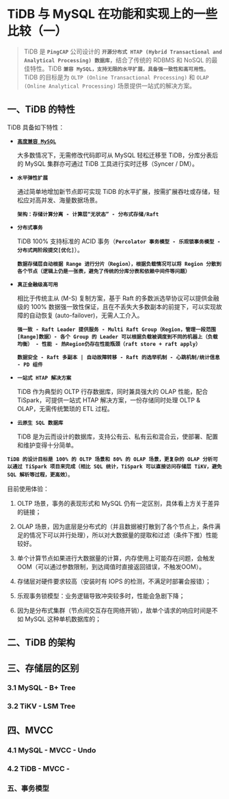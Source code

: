 # TiDB 与 MySQL 在功能和实现上的一些比较（一）

> TiDB 是 **`PingCAP`** 公司设计的 **`开源分布式 HTAP (Hybrid Transactional and Analytical Processing) 数据库`**，结合了传统的 RDBMS 和 NoSQL 的最佳特性。TiDB **`兼容 MySQL，支持无限的水平扩展，具备强一致性和高可用性`**。TiDB 的目标是为 `OLTP (Online Transactional Processing)` 和 `OLAP (Online Analytical Processing)` 场景提供一站式的解决方案。

## 一、TiDB 的特性

TiDB 具备如下特性：

* [**`高度兼容 MySQL`**](https://www.pingcap.com/docs-cn/sql/mysql-compatibility/)

    大多数情况下，无需修改代码即可从 MySQL 轻松迁移至 TiDB，分库分表后的 MySQL 集群亦可通过 TiDB 工具进行实时迁移（Syncer / DM）。

* **`水平弹性扩展`**

    通过简单地增加新节点即可实现 TiDB 的水平扩展，按需扩展吞吐或存储，轻松应对高并发、海量数据场景。

    **`架构：存储计算分离 - 计算层“无状态” - 分布式存储/Raft`**

* **`分布式事务`**

    TiDB 100% 支持标准的 ACID 事务（**`Percolator 事务模型 - 乐观锁事务模型 - 分布式两阶段提交[优化]`**）。

    **`数据存储层自动根据 Range 进行分片（Region），根据负载情况可以将 Region 分散到各个节点（逻辑上仍是一张表，避免了传统的分库分表和依赖中间件等问题）`**

* **`真正金融级高可用`**

    相比于传统主从 (M-S) 复制方案，基于 Raft 的多数派选举协议可以提供金融级的 100% 数据强一致性保证，且在不丢失大多数副本的前提下，可以实现故障的自动恢复 (auto-failover)，无需人工介入。

    **`强一致 - Raft Leader 提供服务 - Multi Raft Group（Region，管理一段范围[Range]数据）- 各个 Group 的 Leader 可以根据负载被调度到不同的机器上（负载均衡） - 性能 - 热Region仍存在性能瓶颈（raft store + raft apply）`**

    **`数据安全 - Raft 多副本 | 自动故障转移 - Raft 的选举机制 - 心跳机制/统计信息 - PD 组件`**

* **`一站式 HTAP 解决方案`**

    TiDB 作为典型的 OLTP 行存数据库，同时兼具强大的 OLAP 性能，配合 TiSpark，可提供一站式 HTAP 解决方案，一份存储同时处理 OLTP & OLAP，无需传统繁琐的 ETL 过程。

* **`云原生 SQL 数据库`**

    TiDB 是为云而设计的数据库，支持公有云、私有云和混合云，使部署、配置和维护变得十分简单。

**`TiDB 的设计目标是 100% 的 OLTP 场景和 80% 的 OLAP 场景，更复杂的 OLAP 分析可以通过 TiSpark 项目来完成（相比 SQL 统计，TiSpark 可以直接访问存储层 TiKV，避免 SQL 解析等过程，更高效）`**。

目前使用体验：

1. OLTP 场景，事务的表现形式和 MySQL 仍有一定区别，具体看上方关于差异的链接；

2. OLAP 场景，因为底层是分布式的（并且数据被打散到了各个节点上，条件满足的情况下可以并行处理），所以对大数据量的提取和过滤（条件下推）性能较好。

3. 单个计算节点如果进行大数据量的计算，内存使用上可能存在问题，会触发 OOM（可以通过参数限制，到达阈值时直接返回错误，不触发OOM）。

4. 存储层对硬件要求较高（安装时有 IOPS 的检测，不满足时部署会报错）；

5. 乐观事务锁模型：业务逻辑导致冲突较多时，性能会急剧下降；

6. 因为是分布式集群（节点间交互存在网络开销），故单个请求的响应时间是不如 MySQL 这种单机数据库的；

## 二、TiDB 的架构




## 三、存储层的区别



### 3.1 MySQL - B+ Tree

### 3.2 TiKV - LSM Tree

## 四、MVCC



### 4.1 MySQL - MVCC - Undo

### 4.2 TiDB - MVCC - 

### 五、事务模型


